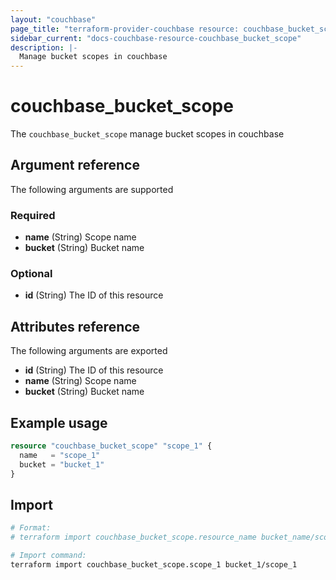 ```yaml
---
layout: "couchbase"
page_title: "terraform-provider-couchbase resource: couchbase_bucket_scope"
sidebar_current: "docs-couchbase-resource-couchbase_bucket_scope"
description: |-
  Manage bucket scopes in couchbase
---
```


# couchbase_bucket_scope

The `couchbase_bucket_scope` manage bucket scopes in couchbase

## Argument reference

The following arguments are supported

### Required

- **name** (String) Scope name
- **bucket** (String) Bucket name

### Optional

<ul>
  <li><b>id</b> (String) The ID of this resource</li>
</ul>

## Attributes reference

The following arguments are exported

<ul>
  <li><b>id</b> (String) The ID of this resource</li>
  <li><b>name</b> (String) Scope name</li>
  <li><b>bucket</b> (String) Bucket name</li>
</ul>

## Example usage

```terraform
resource "couchbase_bucket_scope" "scope_1" {
  name   = "scope_1"
  bucket = "bucket_1"
}
```

## Import

```bash
# Format:
# terraform import couchbase_bucket_scope.resource_name bucket_name/scope_name

# Import command:
terraform import couchbase_bucket_scope.scope_1 bucket_1/scope_1
```
